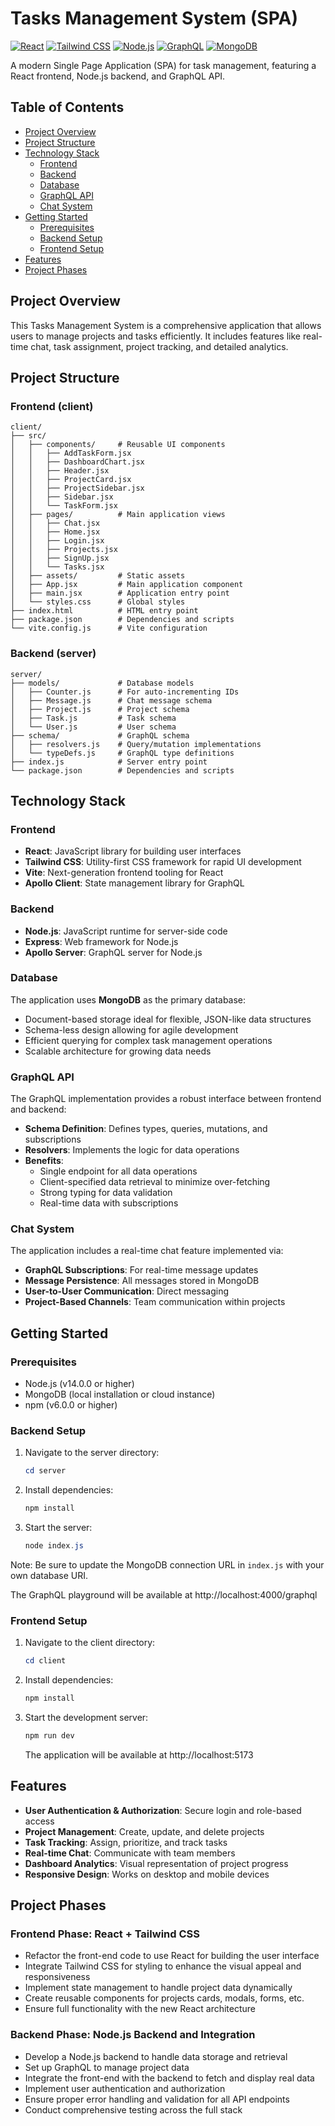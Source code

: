 # Tasks Management System (SPA)

[![React](https://img.shields.io/badge/React-61DAFB?style=flat&logo=react&logoColor=black)](https://reactjs.org/)
[![Tailwind CSS](https://img.shields.io/badge/Tailwind_CSS-38B2AC?style=flat&logo=tailwind-css&logoColor=white)](https://tailwindcss.com/)
[![Node.js](https://img.shields.io/badge/Node.js-339933?style=flat&logo=node.js&logoColor=white)](https://nodejs.org/)
[![GraphQL](https://img.shields.io/badge/GraphQL-E10098?style=flat&logo=graphql&logoColor=white)](https://graphql.org/)
[![MongoDB](https://img.shields.io/badge/MongoDB-47A248?style=flat&logo=mongodb&logoColor=white)](https://www.mongodb.com/)

A modern Single Page Application (SPA) for task management, featuring a React frontend, Node.js backend, and GraphQL API.

## Table of Contents
- [Project Overview](#project-overview)
- [Project Structure](#project-structure)
- [Technology Stack](#technology-stack)
  - [Frontend](#frontend)
  - [Backend](#backend)
  - [Database](#database)
  - [GraphQL API](#graphql-api)
  - [Chat System](#chat-system)
- [Getting Started](#getting-started)
  - [Prerequisites](#prerequisites)
  - [Backend Setup](#backend-setup)
  - [Frontend Setup](#frontend-setup)
- [Features](#features)
- [Project Phases](#project-phases)

## Project Overview

This Tasks Management System is a comprehensive application that allows users to manage projects and tasks efficiently. It includes features like real-time chat, task assignment, project tracking, and detailed analytics.

## Project Structure

### Frontend (client)
```
client/
├── src/
│   ├── components/     # Reusable UI components
│   │   ├── AddTaskForm.jsx
│   │   ├── DashboardChart.jsx
│   │   ├── Header.jsx
│   │   ├── ProjectCard.jsx
│   │   ├── ProjectSidebar.jsx
│   │   ├── Sidebar.jsx
│   │   └── TaskForm.jsx
│   ├── pages/          # Main application views
│   │   ├── Chat.jsx
│   │   ├── Home.jsx
│   │   ├── Login.jsx
│   │   ├── Projects.jsx
│   │   ├── SignUp.jsx
│   │   └── Tasks.jsx
│   ├── assets/         # Static assets
│   ├── App.jsx         # Main application component
│   ├── main.jsx        # Application entry point
│   └── styles.css      # Global styles
├── index.html          # HTML entry point
├── package.json        # Dependencies and scripts
└── vite.config.js      # Vite configuration
```

### Backend (server)
```
server/
├── models/             # Database models
│   ├── Counter.js      # For auto-incrementing IDs
│   ├── Message.js      # Chat message schema
│   ├── Project.js      # Project schema
│   ├── Task.js         # Task schema
│   └── User.js         # User schema
├── schema/             # GraphQL schema
│   ├── resolvers.js    # Query/mutation implementations
│   └── typeDefs.js     # GraphQL type definitions
├── index.js            # Server entry point
└── package.json        # Dependencies and scripts
```

## Technology Stack

### Frontend
- **React**: JavaScript library for building user interfaces
- **Tailwind CSS**: Utility-first CSS framework for rapid UI development
- **Vite**: Next-generation frontend tooling for React
- **Apollo Client**: State management library for GraphQL

### Backend
- **Node.js**: JavaScript runtime for server-side code
- **Express**: Web framework for Node.js
- **Apollo Server**: GraphQL server for Node.js

### Database
The application uses **MongoDB** as the primary database:
- Document-based storage ideal for flexible, JSON-like data structures
- Schema-less design allowing for agile development
- Efficient querying for complex task management operations
- Scalable architecture for growing data needs

### GraphQL API
The GraphQL implementation provides a robust interface between frontend and backend:
- **Schema Definition**: Defines types, queries, mutations, and subscriptions
- **Resolvers**: Implements the logic for data operations
- **Benefits**:
  - Single endpoint for all data operations
  - Client-specified data retrieval to minimize over-fetching
  - Strong typing for data validation
  - Real-time data with subscriptions

### Chat System
The application includes a real-time chat feature implemented via:
- **GraphQL Subscriptions**: For real-time message updates
- **Message Persistence**: All messages stored in MongoDB
- **User-to-User Communication**: Direct messaging
- **Project-Based Channels**: Team communication within projects

## Getting Started

### Prerequisites
- Node.js (v14.0.0 or higher)
- MongoDB (local installation or cloud instance)
- npm (v6.0.0 or higher)

### Backend Setup
1. Navigate to the server directory:
   ```powershell
   cd server
   ```

2. Install dependencies:
   ```powershell
   npm install
   ```

3. Start the server:
   ```powershell
   node index.js

Note: Be sure to update the MongoDB connection URL in `index.js` with your own database URI.

The GraphQL playground will be available at http://localhost:4000/graphql

### Frontend Setup
1. Navigate to the client directory:
   ```powershell
   cd client
   ```

2. Install dependencies:
   ```powershell
   npm install
   ```

3. Start the development server:
   ```powershell
   npm run dev
   ```
   The application will be available at http://localhost:5173

## Features
- **User Authentication & Authorization**: Secure login and role-based access
- **Project Management**: Create, update, and delete projects
- **Task Tracking**: Assign, prioritize, and track tasks
- **Real-time Chat**: Communicate with team members
- **Dashboard Analytics**: Visual representation of project progress
- **Responsive Design**: Works on desktop and mobile devices

## Project Phases

### Frontend Phase: React + Tailwind CSS
- Refactor the front-end code to use React for building the user interface
- Integrate Tailwind CSS for styling to enhance the visual appeal and responsiveness
- Implement state management to handle project data dynamically
- Create reusable components for projects cards, modals, forms, etc.
- Ensure full functionality with the new React architecture

### Backend Phase: Node.js Backend and Integration
- Develop a Node.js backend to handle data storage and retrieval
- Set up GraphQL to manage project data
- Integrate the front-end with the backend to fetch and display real data
- Implement user authentication and authorization
- Ensure proper error handling and validation for all API endpoints
- Conduct comprehensive testing across the full stack